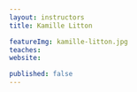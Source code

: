 ```yaml
---
layout: instructors
title: Kamille Litton

featureImg: kamille-litton.jpg
teaches:
website:

published: false
---
```


